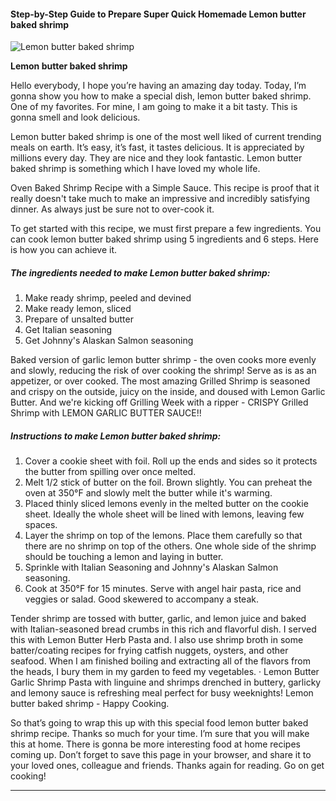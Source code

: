             

#### Step-by-Step Guide to Prepare Super Quick Homemade Lemon butter baked shrimp

![Lemon butter baked shrimp](https://img-global.cpcdn.com/recipes/62003197/751x532cq70/lemon-butter-baked-shrimp-recipe-main-photo.jpg)

**Lemon butter baked shrimp**

Hello everybody, I hope you’re having an amazing day today. Today, I’m gonna show you how to make a special dish, lemon butter baked shrimp. One of my favorites. For mine, I am going to make it a bit tasty. This is gonna smell and look delicious.

Lemon butter baked shrimp is one of the most well liked of current trending meals on earth. It’s easy, it’s fast, it tastes delicious. It is appreciated by millions every day. They are nice and they look fantastic. Lemon butter baked shrimp is something which I have loved my whole life.

Oven Baked Shrimp Recipe with a Simple Sauce. This recipe is proof that it really doesn't take much to make an impressive and incredibly satisfying dinner. As always just be sure not to over-cook it.

To get started with this recipe, we must first prepare a few ingredients. You can cook lemon butter baked shrimp using 5 ingredients and 6 steps. Here is how you can achieve it.

##### The ingredients needed to make Lemon butter baked shrimp:

1.  Make ready shrimp, peeled and devined
2.  Make ready lemon, sliced
3.  Prepare of unsalted butter
4.  Get Italian seasoning
5.  Get Johnny's Alaskan Salmon seasoning

Baked version of garlic lemon butter shrimp - the oven cooks more evenly and slowly, reducing the risk of over cooking the shrimp! Serve as is as an appetizer, or over cooked. The most amazing Grilled Shrimp is seasoned and crispy on the outside, juicy on the inside, and doused with Lemon Garlic Butter. And we're kicking off Grilling Week with a ripper - CRISPY Grilled Shrimp with LEMON GARLIC BUTTER SAUCE!!

##### Instructions to make Lemon butter baked shrimp:

1.  Cover a cookie sheet with foil. Roll up the ends and sides so it protects the butter from spilling over once melted.
2.  Melt 1/2 stick of butter on the foil. Brown slightly. You can preheat the oven at 350°F and slowly melt the butter while it's warming.
3.  Placed thinly sliced lemons evenly in the melted butter on the cookie sheet. Ideally the whole sheet will be lined with lemons, leaving few spaces.
4.  Layer the shrimp on top of the lemons. Place them carefully so that there are no shrimp on top of the others. One whole side of the shrimp should be touching a lemon and laying in butter.
5.  Sprinkle with Italian Seasoning and Johnny's Alaskan Salmon seasoning.
6.  Cook at 350°F for 15 minutes. Serve with angel hair pasta, rice and veggies or salad. Good skewered to accompany a steak.

Tender shrimp are tossed with butter, garlic, and lemon juice and baked with Italian-seasoned bread crumbs in this rich and flavorful dish. I served this with Lemon Butter Herb Pasta and. I also use shrimp broth in some batter/coating recipes for frying catfish nuggets, oysters, and other seafood. When I am finished boiling and extracting all of the flavors from the heads, I bury them in my garden to feed my vegetables. · Lemon Butter Garlic Shrimp Pasta with linguine and shrimps drenched in buttery, garlicky and lemony sauce is refreshing meal perfect for busy weeknights! Lemon butter baked shrimp - Happy Cooking.

So that’s going to wrap this up with this special food lemon butter baked shrimp recipe. Thanks so much for your time. I’m sure that you will make this at home. There is gonna be more interesting food at home recipes coming up. Don’t forget to save this page in your browser, and share it to your loved ones, colleague and friends. Thanks again for reading. Go on get cooking!

* * *
